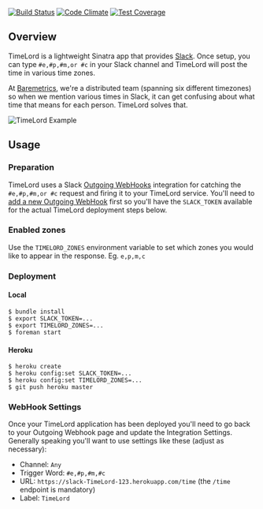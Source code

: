 [![Build Status](https://travis-ci.org/nickcoyne/timelord.svg?branch=master)](https://travis-ci.org/nickcoyne/timelord) [![Code Climate](https://codeclimate.com/github/nickcoyne/timelord/badges/gpa.svg)](https://codeclimate.com/github/nickcoyne/timelord) [![Test Coverage](https://codeclimate.com/github/nickcoyne/timelord/badges/coverage.svg)](https://codeclimate.com/github/nickcoyne/timelord/coverage)


## Overview

TimeLord is a lightweight Sinatra app that provides [Slack](http://slack.com/). Once setup, you can type `#e,#p,#m,or #c` in your Slack channel and TimeLord will post the time in various time zones.

At [Baremetrics](https://baremetrics.com), we're a distributed team (spanning six different timezones) so when we mention various times in Slack, it can get confusing about what time that means for each person. TimeLord solves that.

![TimeLord Example](https://s3.amazonaws.com/f.cl.ly/items/0g1G0u2B2e000e3m0P1s/timelord.png)

## Usage

### Preparation

TimeLord uses a Slack [Outgoing WebHooks](https://slack.com/services/new/outgoing-webhook) integration for catching the `#e,#p,#m,or #c` request and firing it to your TimeLord service. You'll need to [add a new Outgoing WebHook](https://slack.com/services/new/outgoing-webhook) first so you'll have the `SLACK_TOKEN` available for the actual TimeLord deployment steps below.

### Enabled zones

Use the `TIMELORD_ZONES` environment variable to set which zones you would like to appear in the response. Eg. `e,p,m,c`

### Deployment

#### Local

```
$ bundle install
$ export SLACK_TOKEN=...
$ export TIMELORD_ZONES=...
$ foreman start
```

#### Heroku

```
$ heroku create
$ heroku config:set SLACK_TOKEN=...
$ heroku config:set TIMELORD_ZONES=...
$ git push heroku master
```

### WebHook Settings

Once your TimeLord application has been deployed you'll need to go back to your Outgoing Webhook page and update the Integration Settings. Generally speaking you'll want to use settings like these (adjust as necessary):

* Channel: `Any`
* Trigger Word: `#e,#p,#m,#c`
* URL: `https://slack-TimeLord-123.herokuapp.com/time` (the `/time` endpoint is mandatory)
* Label: `TimeLord`
